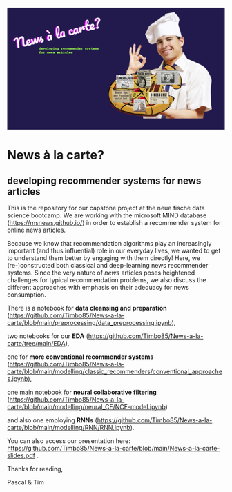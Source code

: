 ![](https://raw.githubusercontent.com/Timbo85/News-a-la-carte/main/news-a-la-carte.jpg)

# News à la carte?
## developing recommender systems for news articles
This is the repository for our capstone project at the neue fische data science bootcamp. We are working with the microsoft MIND database (https://msnews.github.io/) in order to establish a recommender system for online news articles. 

Because we know that recommendation algorithms play an increasingly important (and thus influential) role in our everyday lives, we wanted to get to understand them better by engaging with them directly! Here, we (re-)constructed both classical and deep-learning news recommender systems. Since the very nature of *news* articles poses heightened challenges for typical recommendation problems, we also discuss the different approaches with emphasis on their adequacy for news consumption. 

There is a notebook for **data cleansing and preparation** (https://github.com/Timbo85/News-a-la-carte/blob/main/preprocessing/data_preprocessing.ipynb), 

two notebooks for our **EDA** (https://github.com/Timbo85/News-a-la-carte/tree/main/EDA),

one for **more conventional recommender systems** (https://github.com/Timbo85/News-a-la-carte/blob/main/modelling/classic_recommenders/conventional_approaches.ipynb), 

one main notebook for **neural collaborative filtering** (https://github.com/Timbo85/News-a-la-carte/blob/main/modelling/neural_CF/NCF-model.ipynb) 

and also one employing **RNNs** (https://github.com/Timbo85/News-a-la-carte/blob/main/modelling/RNN/RNN.ipynb).

You can also access our presentation here: https://github.com/Timbo85/News-a-la-carte/blob/main/News-a-la-carte-slides.pdf .

Thanks for reading,

Pascal & Tim
